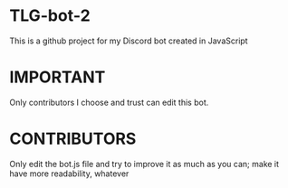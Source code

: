 # TLG-bot-2
This is a github project for my Discord bot created in JavaScript
# IMPORTANT
Only contributors I choose and trust can edit this bot.
# CONTRIBUTORS
Only edit the bot.js file and try to improve it as much as you can; make it have more readability, whatever
